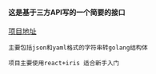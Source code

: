 #### 这是基于三方API写的一个简要的接口

<a href="https://json2struct.xhxblog.cn">项目地址</a>

```
主要包括json和yaml格式的字符串转golang结构体

项目主要使用react+iris 适合新手入门
```